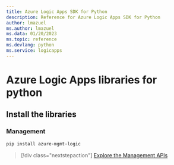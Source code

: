 ```yaml
---
title: Azure Logic Apps SDK for Python
description: Reference for Azure Logic Apps SDK for Python
author: lmazuel
ms.author: lmazuel
ms.data: 01/20/2023
ms.topic: reference
ms.devlang: python
ms.service: logicapps
---
```

# Azure Logic Apps libraries for python

## Install the libraries


### Management

```bash
pip install azure-mgmt-logic
```
> [!div class="nextstepaction"]
> [Explore the Management APIs](/python/api/azure-mgmt-logic)